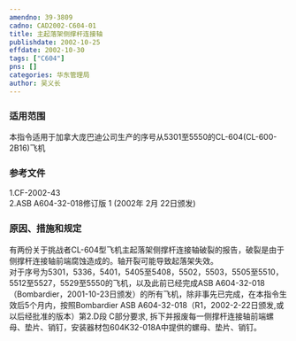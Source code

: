 ```yaml
---
amendno: 39-3809  
cadno: CAD2002-C604-01  
title: 主起落架侧撑杆连接轴  
publishdate: 2002-10-25  
effdate: 2002-10-30  
tags: ["C604"]  
pns: []  
categories: 华东管理局  
author: 吴义长  
---
```

  
### 适用范围  
本指令适用于加拿大庞巴迪公司生产的序号从5301至5550的CL-604(CL-600-2B16)飞机  
  
<!--more-->  
### 参考文件  
1.CF-2002-43  
2.ASB A604-32-018修订版 1 (2002年 2月 22日颁发)  
  
### 原因、措施和规定  
有两份关于挑战者CL-604型飞机主起落架侧撑杆连接轴破裂的报告，破裂是由于侧撑杆连接轴前端腐蚀造成的。轴开裂可能导致起落架失效。  
    对于序号为5301，5336，5401，5405至5408，5502，5503，5505至5510，5512至5527，5529至5550的飞机，以及此前已经完成ASB A604-32-018（Bombardier，2001-10-23日颁发）的所有飞机，除非事先已完成，在本指令生效后5个月内，按照Bombardier ASB A604-32-018（R1，2002-2-22日颁发,或以后经批准的版本）第2.D段 C部分要求, 拆下并报废每一侧撑杆连接轴前端螺母、垫片、销钉，安装器材包604K32-018A中提供的螺母、垫片、销钉。  
  
